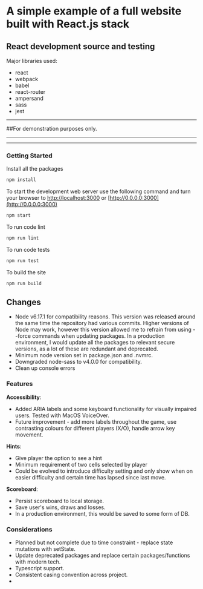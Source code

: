 # A simple example of a full website built with React.js stack

## React development source and testing

Major libraries used:

- react
- webpack
- babel
- react-router
- ampersand
- sass
- jest

---

##For demonstration purposes only.

---

---

### Getting Started

Install all the packages

```bash
npm install
```

To start the development web server use the following command and turn your browser to [http://localhost:3000](http://localhost:3000) or [http://0.0.0.0:3000](http://0.0.0.0:3000)

```bash
npm start
```

To run code lint

```bash
npm run lint
```

To run code tests

```bash
npm run test
```

To build the site

```bash
npm run build
```

## Changes

- Node v6.17.1 for compatibility reasons. This version was released around the same time the repository had various commits. Higher versions of Node may work, however this version allowed me to refrain from using --force commands when updating packages. In a production environment, I would update all the packages to relevant secure versions, as a lot of these are redundant and deprecated.
- Minimum node version set in package.json and .nvmrc.
- Downgraded node-sass to v4.0.0 for compatibility.
- Clean up console errors

### Features

**Accessibility**:

- Added ARIA labels and some keyboard functionality for visually impaired users. Tested with MacOS VoiceOver.
- Future improvement - add more labels throughout the game, use contrasting colours for different players (X/O), handle arrow key movement.

**Hints**:

- Give player the option to see a hint
- Minimum requirement of two cells selected by player
- Could be evolved to introduce difficulty setting and only show when on easier difficulty and certain time has lapsed since last move.

**Scoreboard**:

- Persist scoreboard to local storage.
- Save user's wins, draws and losses.
- In a production environment, this would be saved to some form of DB.

### Considerations

- Planned but not complete due to time constraint - replace state mutations with setState.
- Update deprecated packages and replace certain packages/functions with modern tech.
- Typescript support.
- Consistent casing convention across project.
-
